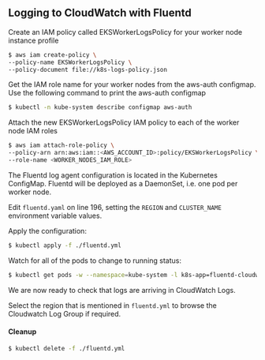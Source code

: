 ## Logging to CloudWatch with Fluentd

Create an IAM policy called EKSWorkerLogsPolicy for your worker node instance profile

```bash
$ aws iam create-policy \
--policy-name EKSWorkerLogsPolicy \
--policy-document file://k8s-logs-policy.json
```

Get the IAM role name for your worker nodes from the aws-auth configmap. Use the following command to print the aws-auth configmap

```bash
$ kubectl -n kube-system describe configmap aws-auth
```

Attach the new EKSWorkerLogsPolicy IAM policy to each of the worker node IAM roles

```bash
$ aws iam attach-role-policy \
--policy-arn arn:aws:iam::<AWS_ACCOUNT_ID>:policy/EKSWorkerLogsPolicy \
--role-name <WORKER_NODES_IAM_ROLE>
```

The Fluentd log agent configuration is located in the Kubernetes ConfigMap. Fluentd will be deployed as a DaemonSet, i.e. one pod per worker node.

Edit `fluentd.yaml` on line 196, setting the `REGION` and `CLUSTER_NAME` environment variable values.

Apply the configuration:

```bash
$ kubectl apply -f ./fluentd.yml
```

Watch for all of the pods to change to running status:

```bash
$ kubectl get pods -w --namespace=kube-system -l k8s-app=fluentd-cloudwatch
```

We are now ready to check that logs are arriving in CloudWatch Logs.

Select the region that is mentioned in `fluentd.yml` to browse the Cloudwatch Log Group if required.

#### Cleanup

```bash
$ kubectl delete -f ./fluentd.yml
```